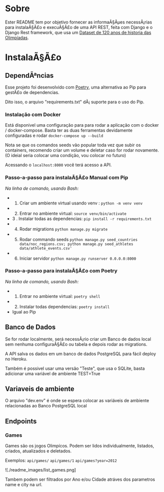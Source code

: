 # Sobre
Ester README tem por objetivo fornecer as informaÃ§Ãµes necessÃ¡rias para instalaÃ§Ã£o e execuÃ§Ã£o de uma API REST, feita com Django e o Django Rest framework, que usa um [Dataset de 120 anos de historia das Olimpíadas](https://www.kaggle.com/heesoo37/120-years-of-olympic-history-athletes-and-results#athlete_events.csv).

#  InstalaÃ§Ã£o

## DependÃªncias

Esse projeto foi desenvolvido com [Poetry](https://python-poetry.org/), uma alternativa ao Pip para gestÃ£o de dependencias. 
 
Dito isso, o arquivo "requirements.txt" dÃ¡ suporte para o uso do Pip.

### Instalação com Docker

Está disponivel uma configuração para para rodar a aplicação com o docker / docker-compose. Basta ter as duas ferramentas devidamente configuradas e rodar `docker-compose up --build`

Nota se que os comandos seeds vão popular toda vez que subir os containers, recomendo criar um volume e deletar caso for rodar novamente. (O ideial seria colocar uma condição, vou colocar no futuro)

Acessando o `localhost:8000` você terá acesso a API.

### Passo-a-passo para instalaÃ§Ã£o Manual com Pip
*Na linha de comando, usando Bash:*
- 1. Criar um ambiente virtual usando venv : `python -m venv venv`
- 2. Entrar no ambiente virtual: `source venv/bin/activate`
- 3 . Instalar todas as dependencias: `pip install -r requirements.txt`
- 4. Rodar migrations `python manage.py migrate`
- 5. Rodar commando seeds `python manage.py seed_countries data/noc_regions.csv; python manage.py seed_athletes data/athlete_events.csv'`
- 6. Iniciar servidor `python manage.py runserver 0.0.0.0:8000`

### Passo-a-passo para instalaÃ§Ã£o com Poetry

*Na linha de comando, usando Bash:*
- 1. Entrar no ambiente virtual: `poetry shell`
- 2. Instalar todas dependencias: `poetry install`
- Igual ao Pip


## Banco de Dados

Se for rodar localmente, será necessÃ¡rio criar um Banco de dados local sem nenhuma configuraÃ§Ã£o ou tabela e depois rodar as migrations.

A API salva os dados em um banco de dados PostgreSQL para fácil deploy no Heroku.

Também é possivel usar uma versão "Teste", que usa o SQLite, basta adicionar uma variável de ambiente TEST=True


## Variaveis de ambiente

O arquivo "dev.env" é onde se espera colocar as variáveis de ambiente relacionadas ao Banco PostgreSQL local

## Endpoints

### Games
Games são os jogos Olimpícos. Podem ser lidos individualmente, listados, criados, atualizados e deletados. 


Exemplos:
`api/games/`
`api/games/1`
`api/games?year=2012`

![./readme_images/list_games.png]

Tambem podem ser filtrados por Ano e/ou Cidade atráves dos parametros name e city na url.
